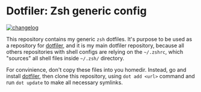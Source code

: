 Dotfiler: Zsh generic config
============================

[![changelog](http://allmychanges.com/p/dotfiler/zsh/badge/)](http://allmychanges.com/p/dotfiler/zsh/?utm_source=badge)

This repository contains my generic `zsh` dotfiles.
It's purpose to be used as a repository for [dotfiler][], and it is
my main dotfiler repository, because all others repositories with
shell configs are relying on the `~/.zshrc`, which "sources" all
shell files inside `~/.zsh/` directory.

For convinience, don't copy these files into you homedir. Instead,
go and install [dotfiler][], then clone this repository, using
`dot add <url>` command and run `dot update` to make all necessary
symlinks.

[dotfiler]: https://github.com/svetlyak40wt/dotfiler
